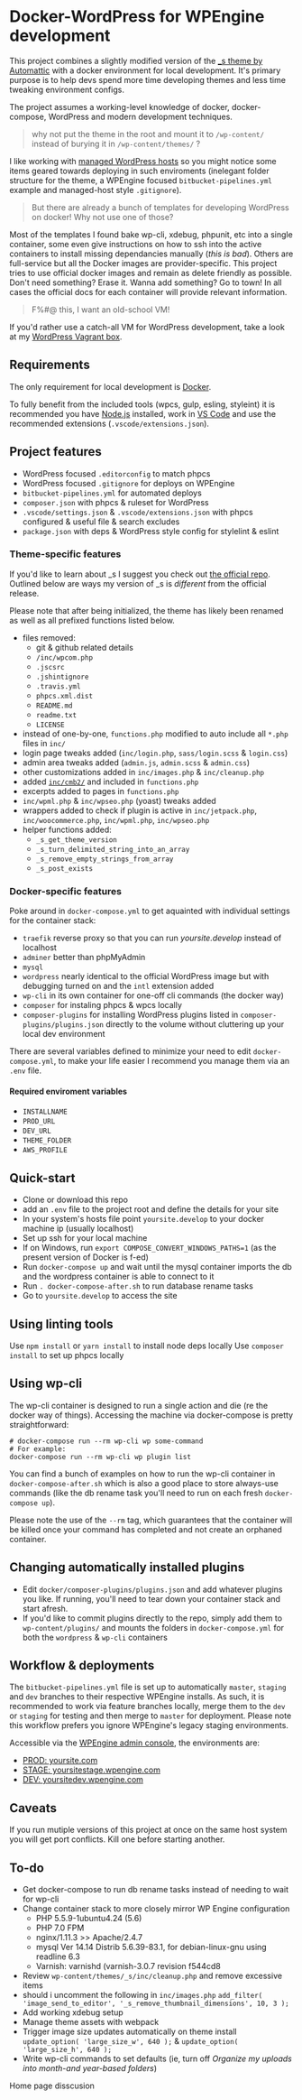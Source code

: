 # Docker-WordPress for WPEngine development

This project combines a slightly modified version of the [_s theme by Automattic](https://underscores.me) with a docker environment for local development. It's primary purpose is to help devs spend more time developing themes and less time tweaking environment configs.

The project assumes a working-level knowledge of docker, docker-compose, WordPress and modern development techniques.

> why not put the theme in the root and mount it to `/wp-content/` instead of burying it in `/wp-content/themes/` ?

I like working with [managed WordPress hosts](https://shareasale.com/r.cfm?b=394686&u=1811103&m=41388&urllink=&afftrack=) so you might notice some items geared towards deploying in such enviroments (inelegant folder structure for the theme, a WPEngine focused `bitbucket-pipelines.yml` example and managed-host style `.gitignore`).

> But there are already a bunch of templates for developing WordPress on docker! Why not use one of those?

Most of the templates I found bake wp-cli, xdebug, phpunit, etc into a single container, some even give instructions on how to ssh into the active containers to install missing dependancies manually (*this is bad*). Others are full-service but all the  Docker images are provider-specific. This project tries to use official docker images and remain as delete friendly as possible. Don't need something? Erase it. Wanna add something? Go to town! In all cases the official docs for each container will provide relevant information.

> F%#@ this, I want an old-school VM!

If you'd rather use a catch-all VM for WordPress development, take a look at my [WordPress Vagrant box](https://github.com/jerturowetz/homestead-wp).

## Requirements

The only requirement for local development is [Docker](https://www.docker.com).

To fully benefit from the included tools (wpcs, gulp, esling, styleint) it is recommended you have [Node.js](https://nodejs.org/) installed, work in [VS Code](https://code.visualstudio.com/) and use the recommended extensions (`.vscode/extensions.json`).

## Project features

- WordPress focused `.editorconfig` to match phpcs
- WordPress focused `.gitignore` for deploys on WPEngine
- `bitbucket-pipelines.yml` for automated deploys
- `composer.json` with phpcs & ruleset for WordPress
- `.vscode/settings.json` & `.vscode/extensions.json` with phpcs configured & useful file & search excludes
- `package.json` with deps & WordPress style config for stylelint & eslint

### Theme-specific features

If you'd like to learn about _s I suggest you check out [the official repo](https://github.com/Automattic/_s). Outlined below are ways my version of _s is _different_ from the official release.

Please note that after being initialized, the theme has likely been renamed as well as all prefixed functions listed below.

- files removed:
  - git & github related details
  - `/inc/wpcom.php`
  - `.jscsrc`
  - `.jshintignore`
  - `.travis.yml`
  - `phpcs.xml.dist`
  - `README.md`
  - `readme.txt`
  - `LICENSE`
- instead of one-by-one, `functions.php` modified to auto include all `*.php` files in `inc/`
- login page tweaks added (`inc/login.php`, `sass/login.scss` & `login.css`)
- admin area tweaks added (`admin.js`, `admin.scss` & `admin.css`)
- other customizations added in `inc/images.php` & `inc/cleanup.php`
- added [`inc/cmb2/`](https://github.com/CMB2/CMB2) and included in `functions.php`
- excerpts added to pages in `functions.php`
- `inc/wpml.php` & `inc/wpseo.php` (yoast) tweaks added
- wrappers added to check if plugin is active in `inc/jetpack.php`, `inc/woocommerce.php`, `inc/wpml.php`, `inc/wpseo.php`
- helper functions added:
  - `_s_get_theme_version`
  - `_s_turn_delimited_string_into_an_array`
  - `_s_remove_empty_strings_from_array`
  - `_s_post_exists`

### Docker-specific features

Poke around in `docker-compose.yml` to get aquainted with individual settings for the container stack:

- `traefik` reverse proxy so that you can run _yoursite.develop_ instead of localhost
- `adminer` better than phpMyAdmin
- `mysql`
- `wordpress` nearly identical to the official WordPress image but with debugging turned on and the `intl` extension added
- `wp-cli` in its own container for one-off cli commands (the docker way)
- `composer` for instaling phpcs & wpcs locally
- `composer-plugins` for installing WordPress plugins listed in `composer-plugins/plugins.json` directly to the volume without cluttering up your local dev environment

There are several variables defined to minimize your need to edit `docker-compose.yml`, to make your life easier I recommend you manage them via an `.env` file.

#### Required enviroment variables

- `INSTALLNAME`
- `PROD_URL`
- `DEV_URL`
- `THEME_FOLDER`
- `AWS_PROFILE`

## Quick-start

- Clone or download this repo
- add an `.env` file to the project root and define the details for your site
- In your system's hosts file point `yoursite.develop` to your docker machine ip (usually localhost)
- Set up ssh for your local machine
- If on Windows, run `export COMPOSE_CONVERT_WINDOWS_PATHS=1` (as the present version of Docker is f-ed)
- Run `docker-compose up` and wait until the mysql container imports the db and the wordpress container is able to connect to it
- Run `. docker-compose-after.sh` to run database rename tasks
- Go to `yoursite.develop` to access the site

## Using linting tools

Use `npm install` or `yarn install` to install node deps locally
Use `composer install` to set up phpcs locally

## Using wp-cli

The wp-cli container is designed to run a single action and die (re the docker way of things). Accessing the machine via docker-compose is pretty straightforward:

    # docker-compose run --rm wp-cli wp some-command
    # For example:
    docker-compose run --rm wp-cli wp plugin list

You can find a bunch of examples on how to run the wp-cli container in `docker-compose-after.sh` which is also a good place to store always-use commands (like the db rename task you'll need to run on each fresh `docker-compose up`).

Please note the use of the `--rm` tag, which guarantees that the container will be killed once your command has completed and not create an orphaned container.

## Changing automatically installed plugins

- Edit `docker/composer-plugins/plugins.json` and add whatever plugins you like. If running, you'll need to tear down your container stack and start afresh.
- If you'd like to commit plugins directly to the repo, simply add them to `wp-content/plugins/` and mounts the folders in `docker-compose.yml` for both the `wordpress` & `wp-cli` containers

## Workflow & deployments

The `bitbucket-pipelines.yml` file is set up to automatically `master`, `staging` and `dev` branches to their respective WPEngine installs. As such, it is recommended to work via feature branches locally, merge them to the `dev` or `staging` for testing and then merge to `master` for deployment. Please note this workflow prefers you ignore WPEngine's legacy staging environments.

Accessible via the [WPEngine admin console](https://my.wpengine.com/), the environments are:

- [PROD: yoursite.com](https://yoursite.com)
- [STAGE: yoursitestage.wpengine.com](https://yoursitestage.wpengine.com)
- [DEV: yoursitedev.wpengine.com](https://yoursitedev.wpengine.com)

## Caveats

If you run mutiple versions of this project at once on the same host system you will get port conflicts. Kill one before starting another.

## To-do

- Get docker-compose to run db rename tasks instead of needing to wait for wp-cli
- Change container stack to more closely mirror WP Engine configuration
  - PHP 5.5.9-1ubuntu4.24 (5.6)
  - PHP 7.0 FPM
  - nginx/1.11.3 >> Apache/2.4.7
  - mysql Ver 14.14 Distrib 5.6.39-83.1, for debian-linux-gnu using readline 6.3
  - Varnish: varnishd (varnish-3.0.7 revision f544cd8
- Review `wp-content/themes/_s/inc/cleanup.php` and remove excessive items
- should i uncomment the following in `inc/images.php`
    `add_filter( 'image_send_to_editor', '_s_remove_thumbnail_dimensions', 10, 3 );`
- Add working xdebug setup
- Manage theme assets with webpack
- Trigger image size updates automatically on theme install `update_option( 'large_size_w', 640 );` & `update_option( 'large_size_h', 640 );`
- Write wp-cli commands to set defaults (ie, turn off _Organize my uploads into month-and year-based folders_)


Home page disscusion
